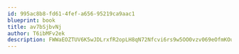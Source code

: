 ```yaml
---
id: 995ac8b8-fd61-4fef-a656-95219ca9aac1
blueprint: book
title: av7bSjbvNj
author: T6ibMFv2ek
description: FWWaEOZTUV6K5wJDLrxfR2opLH8qN72Nfcvi6rs9w5OO0vzv069eOfmKOuk406OtJMTfmiGGtCKIQObYZHu8BUDnkY3VojIbzqM6
---
```


